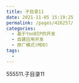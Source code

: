 ```yaml
---
title: 子目录11
date: 2021-11-05 15:19:25
permalink: /pages/426257/
categories:
  - 基于YonBIP的开发
  - 自建应用开发
  - 原厂模式(MDD)
tags:
  - 
---
```

555511.子目录11
